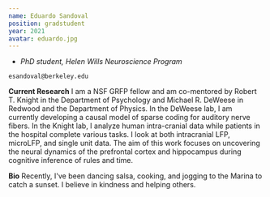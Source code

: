 ```yaml
---
name: Eduardo Sandoval
position: gradstudent
year: 2021
avatar: eduardo.jpg
---
```


- _PhD student, Helen Wills Neuroscience Program_<br>

<i class="fa fa-envelope-o"></i> `esandoval@berkeley.edu`

**Current Research**
I am a NSF GRFP fellow and am co-mentored by Robert T. Knight in the Department of Psychology and Michael R. DeWeese in Redwood and the Department of Physics. 
In the DeWeese lab, I am currently developing a causal model of sparse coding for auditory nerve fibers.
In the Knight lab, I analyze human intra-cranial data while patients in the hospital complete various tasks. I look at both intracranial LFP, microLFP, and single unit data. The aim of this work focuses on uncovering the neural dynamics of the prefrontal cortex and hippocampus during cognitive inference of rules and time.

**Bio**
Recently, I've been dancing salsa, cooking, and jogging to the Marina to catch a sunset. I believe in kindness and helping others.

